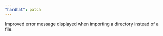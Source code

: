 ```yaml
---
"hardhat": patch
---
```


Improved error message displayed when importing a directory instead of a file.

